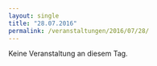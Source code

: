 ```yaml
---
layout: single
title: "28.07.2016"
permalink: /veranstaltungen/2016/07/28/
---
```


Keine Veranstaltung an diesem Tag.

